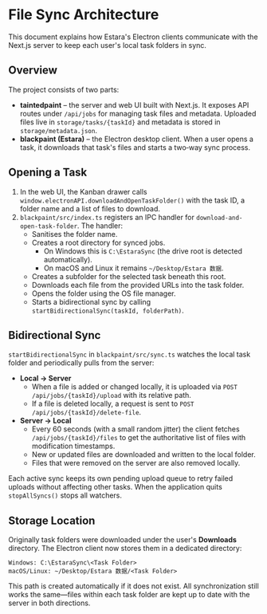 # File Sync Architecture

This document explains how Estara's Electron clients communicate with the Next.js server to keep each user's local task folders in sync.

## Overview

The project consists of two parts:

- **taintedpaint** – the server and web UI built with Next.js. It exposes API routes under `/api/jobs` for managing task files and metadata. Uploaded files live in `storage/tasks/{taskId}` and metadata is stored in `storage/metadata.json`.
- **blackpaint (Estara)** – the Electron desktop client. When a user opens a task, it downloads that task's files and starts a two‑way sync process.

## Opening a Task

1. In the web UI, the Kanban drawer calls `window.electronAPI.downloadAndOpenTaskFolder()` with the task ID, a folder name and a list of files to download.
2. `blackpaint/src/index.ts` registers an IPC handler for `download-and-open-task-folder`. The handler:
   - Sanitises the folder name.
   - Creates a root directory for synced jobs.
     - On Windows this is `C:\EstaraSync` (the drive root is detected automatically).
     - On macOS and Linux it remains `~/Desktop/Estara 数据`.
   - Creates a subfolder for the selected task beneath this root.
   - Downloads each file from the provided URLs into the task folder.
   - Opens the folder using the OS file manager.
   - Starts a bidirectional sync by calling `startBidirectionalSync(taskId, folderPath)`.

## Bidirectional Sync

`startBidirectionalSync` in `blackpaint/src/sync.ts` watches the local task folder and periodically pulls from the server:

- **Local → Server**
  - When a file is added or changed locally, it is uploaded via `POST /api/jobs/{taskId}/upload` with its relative path.
  - If a file is deleted locally, a request is sent to `POST /api/jobs/{taskId}/delete-file`.
- **Server → Local**
  - Every 60 seconds (with a small random jitter) the client fetches `/api/jobs/{taskId}/files` to get the authoritative list of files with modification timestamps.
  - New or updated files are downloaded and written to the local folder.
  - Files that were removed on the server are also removed locally.

Each active sync keeps its own pending upload queue to retry failed uploads without affecting other tasks. When the application quits `stopAllSyncs()` stops all watchers.

## Storage Location

Originally task folders were downloaded under the user's **Downloads** directory. The Electron client now stores them in a dedicated directory:

```
Windows: C:\EstaraSync\<Task Folder>
macOS/Linux: ~/Desktop/Estara 数据/<Task Folder>
```

This path is created automatically if it does not exist. All synchronization still works the same—files within each task folder are kept up to date with the server in both directions.

